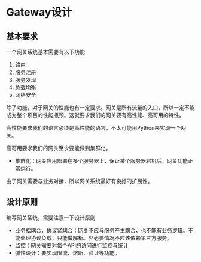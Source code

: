 # Gateway设计

## 基本要求
一个网关系统基本需要有以下功能

1. 路由
2. 服务注册
3. 服务发现
4. 负载均衡
5. 网络安全

除了功能，对于网关的性能也有一定要求。网关是所有流量的入口，所以一定不能成为整个项目的性能瓶颈。这就要求我们的网关要有高性能、高可用的特性。

高性能要求我们的语言必须是高性能的语言，不太可能用Python来实现一个网关。

高可用要求我们的网关至少要能做到集群化。
- 集群化：网关应用部署在多个服务器上，保证某个服务器宕机后，网关功能正常运行。

由于网关需要与业务对接，所以网关系统最好有良好的扩展性。

## 设计原则

编写网关系统，需要注意一下设计原则

- 业务松耦合，协议紧耦合：网关不应与服务产生耦合，也不能有业务逻辑。不能处理协议负载，只能做解析。非必要情况不应该依赖第三方服务。
- 监控：网关需要对每个API的访问进行监控与统计
- 弹性设计：要实现限流、熔断、验证等功能。

